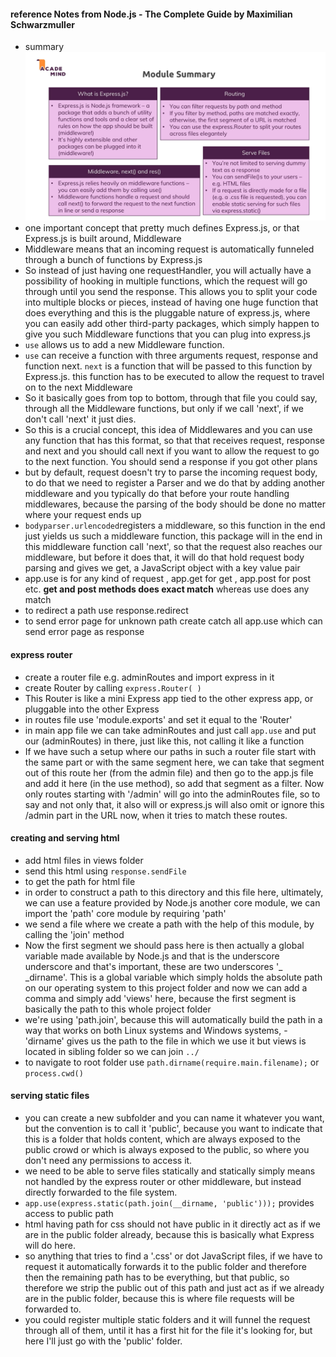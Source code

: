 #### reference Notes from Node.js - The Complete Guide by Maximilian Schwarzmuller
- summary ![express_summary](./express_summary.PNG)
- one important concept that pretty much defines Express.js, or that Express.js is built around, Middleware
- Middleware means that an incoming request is automatically funneled through a bunch of functions by Express.js
- So instead of just having one requestHandler, you will actually have a possibility of hooking in multiple functions, which the request will go through until you send the response. This allows you to split your code into multiple blocks or pieces, instead of having one huge function that does everything and this is the pluggable nature of express.js, where you can easily add other third-party packages, which simply happen to give you such Middleware functions that you can plug into express.js
- `use` allows us to add a new Middleware function.
- `use` can receive a function with three arguments request, response and function next. `next` is a function that will be passed to this function by Express.js. this function has to be executed to allow the request to travel on to the next Middleware
-  So it basically goes from top to bottom, through that file you could say, through all the Middleware functions, but only if we call 'next', if we don't call 'next' it just dies.
- So this is a crucial concept, this idea of Middlewares and you can use any function that has this format, so that that receives request, response and next and you should call next if you want to allow the request to go to the next function. You should send a response if you got other plans
-  but by default, request doesn't try to parse the incoming request body, to do that we need to register a Parser and we do that by adding another middleware and you typically do that before your route handling middlewares, because the parsing of the body should be done no matter where your request ends up
- `bodyparser.urlencoded`registers a middleware, so this function in the end just yields us such a middleware function, this package will in the end in this middleware function call 'next', so that the request also reaches our middleware, but before it does that, it will do that hold request body parsing and gives we get, a JavaScript object with a key value pair
- app.use is for any kind of request , app.get for get , app.post for post etc. **get and post methods does exact match** whereas use does any match
- to redirect a path use response.redirect
- to send error page for unknown path create catch all app.use which can send error page as response

#### express router
- create a router file e.g. adminRoutes and import express in it
- create  Router  by calling `express.Router( )`
- This Router is like a mini Express app tied to the other express app, or pluggable into the other Express
- in routes file  use 'module.exports' and set it equal to the 'Router'
- in main app file we can take adminRoutes and just call `app.use` and put our (adminRoutes) in there, just like this, not calling it like a function 
-  If we have such a setup where our paths in such a router file start with the same part or with the same segment here, we can take that segment out of this route her (from the admin file) and then go to the app.js file and add it here (in the use method), so add that segment as a filter. Now only routes starting with '/admin' will go into the adminRoutes file, so to say and not only that, it also will or express.js will also omit or ignore this /admin part in the URL now, when it tries to match these routes. 

#### creating and serving html
- add html files in views folder
- send this html using `response.sendFile`
- to get the path for html file
- in order to construct a path to this directory and this file here, ultimately, we can use a feature provided by Node.js another core module, we can import the 'path' core module by requiring 'path'
- we send a file where we create a path with the help of this module, by calling the 'join' method
- Now the first segment we should pass here is then actually a global variable made available by Node.js and that is the underscore underscore and that's important, these are two underscores '_ _dirname'. This is a global variable which simply holds the absolute path on our operating system to this project folder and now we can add a comma and simply add 'views' here, because the first segment is basically the path to this whole project folder
- we're using 'path.join', because this will automatically build the path in a way that works on both Linux systems and Windows systems,
-'dirname' gives us the path to the file in which we use it but views is located in sibling folder so we can join `../`
- to navigate to root folder use `path.dirname(require.main.filename);` or `process.cwd()`

#### serving static files
- you can create a new subfolder and you can name it whatever you want, but the convention is to call it 'public', because you want to indicate that this is a folder that holds content, which are always exposed to the public crowd or which is always exposed to the public, so where you don't need any permissions to access it.
- we need to be able to serve files statically and statically simply means not handled by the express router or other middleware, but instead directly forwarded to the file system. 
- `app.use(express.static(path.join(__dirname, 'public')));` provides access to public path
- html having path for css should not have public in it directly act as if we are in the public folder already, because this is basically what Express will do here.
- so anything that tries to find a '.css' or dot JavaScript files, if we have to request it automatically forwards it to the public folder and therefore then the remaining path has to be everything, but that public, so therefore we strip the public out of this path and just act as if we already are in the public folder, because this is where file requests will be forwarded to.
- you could register multiple static folders and it will funnel the request through all of them, until it has a first hit for the file it's looking for, but here I'll just go with the 'public' folder. 